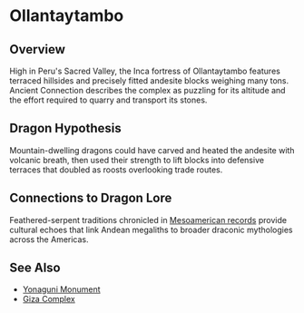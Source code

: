 # Ollantaytambo

## Overview
High in Peru's Sacred Valley, the Inca fortress of Ollantaytambo features terraced hillsides and precisely fitted andesite blocks weighing many tons. Ancient Connection describes the complex as puzzling for its altitude and the effort required to quarry and transport its stones.

## Dragon Hypothesis
Mountain-dwelling dragons could have carved and heated the andesite with volcanic breath, then used their strength to lift blocks into defensive terraces that doubled as roosts overlooking trade routes.

## Connections to Dragon Lore
Feathered-serpent traditions chronicled in [Mesoamerican records](../../Mesoamerica/Historical-Timeline/README.md) provide cultural echoes that link Andean megaliths to broader draconic mythologies across the Americas.

## See Also
- [Yonaguni Monument](../Asia/yonaguni-monument.md)
- [Giza Complex](../Africa/giza-complex.md)
